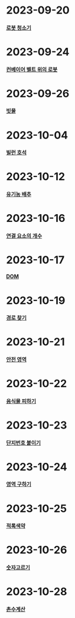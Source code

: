# 2023-09-20
#### [로봇 청소기](https://www.acmicpc.net/problem/14503)

# 2023-09-24
#### [컨베이어 벨트 위의 로봇](https://www.acmicpc.net/problem/20055)

# 2023-09-26
#### [빗물](https://www.acmicpc.net/problem/14719)

# 2023-10-04
#### [빌런 호석](https://www.acmicpc.net/problem/22251)

# 2023-10-12
#### [유기농 배추](https://www.acmicpc.net/problem/1012)

# 2023-10-16
#### [연결 요소의 개수](https://www.acmicpc.net/problem/11724)

# 2023-10-17
#### [DOM](https://www.acmicpc.net/problem/10552)

# 2023-10-19
#### [경로 찾기](https://www.acmicpc.net/problem/11403)

# 2023-10-21
#### [안전 영역](https://www.acmicpc.net/problem/2468)

# 2023-10-22
#### [음식물 피하기](https://www.acmicpc.net/problem/1743)

# 2023-10-23
#### [단지번호 붙이기](https://www.acmicpc.net/problem/2667)

# 2023-10-24
#### [영역 구하기](https://www.acmicpc.net/problem/2583)

# 2023-10-25
#### [적록색약](https://www.acmicpc.net/problem/10026)

# 2023-10-26
#### [숫자고르기](https://www.acmicpc.net/problem/2668)

# 2023-10-28
#### [촌수계산](https://www.acmicpc.net/problem/2644)

